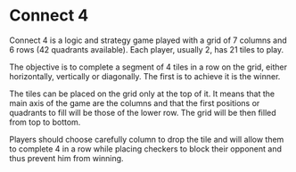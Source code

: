 # Connect 4

Connect 4 is a logic and strategy game played with a grid of 7 columns and 6 rows (42 quadrants available). Each player, usually 2, has 21 tiles to play.

The objective is to complete a segment of 4 tiles in a row on the grid, either horizontally, vertically or diagonally. The first is to achieve it is the winner.

The tiles can be placed on the grid only at the top of it. It means that the main axis of the game are the columns and that the first positions or quadrants to fill will be those of the lower row. The grid will be then filled from top to bottom.

Players should choose carefully column to drop the tile and will allow them to complete 4 in a row while placing checkers to block their opponent and thus prevent him from winning.

